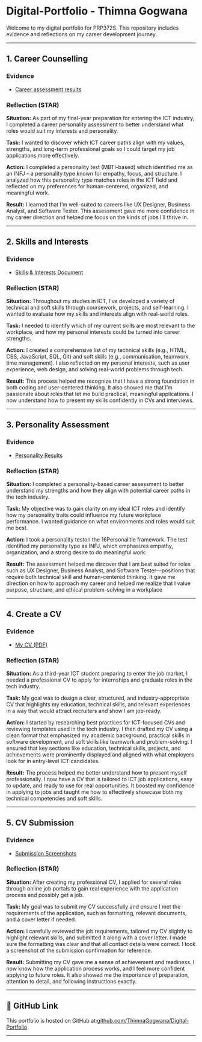 # Digital-Portfolio - Thimna Gogwana 
Welcome to my digital portfolio for PRP372S. This repository includes evidence and reflections on my career development journey.

---
## 1. Career Counselling

### Evidence
- [Career assessment results](Career_Test.pdf)

### Reflection (STAR)
**Situation:** As part of my final-year preparation for entering the ICT industry, I completed a career personality assessment to better understand what roles would suit my interests and personality.

**Task:** I wanted to discover which ICT career paths align with my values, strengths, and long-term professional goals so I could target my job applications more effectively.  

**Action:** I completed a personality test (MBTI-based) which identified me as an INFJ – a personality type known for empathy, focus, and structure. I analyzed how this personality type matches roles in the ICT field and reflected on my preferences for human-centered, organized, and meaningful work.

**Result:** I learned that I’m well-suited to careers like UX Designer, Business Analyst, and Software Tester. This assessment gave me more confidence in my career direction and helped me focus on the kinds of jobs I’ll thrive in. 

---

## 2. Skills and Interests

### Evidence
- [Skills & Interests Document](Thimna_Gogwana_Skills_and_Interests.pdf)

### Reflection (STAR)
**Situation:** Throughout my studies in ICT, I’ve developed a variety of technical and soft skills through coursework, projects, and self-learning. I wanted to evaluate how my skills and interests align with real-world roles.

**Task:** I needed to identify which of my current skills are most relevant to the workplace, and how my personal interests could be turned into career strengths.  

**Action:** I created a comprehensive list of my technical skills (e.g., HTML, CSS, JavaScript, SQL, Git) and soft skills (e.g., communication, teamwork, time management). I also reflected on my personal interests, such as user experience, web design, and solving real-world problems through tech.

**Result:** This process helped me recognize that I have a strong foundation in both coding and user-centered thinking. It also showed me that I’m passionate about roles that let me build practical, meaningful applications. I now understand how to present my skills confidently in CVs and interviews.

---

## 3. Personality Assessment

### Evidence
- [Personality Results](Thimna_Gogwana_Personality_Assessment.pdf)

### Reflection (STAR)
**Situation:** I completed a personality-based career assessment to better understand my strengths and how they align with potential career paths in the tech industry.   

**Task:** My objective was to gain clarity on my ideal ICT roles and identify how my personality traits could influence my future workplace performance. I wanted guidance on what environments and roles would suit me best.  

**Action:** I took a personality teston the 16Personalitie framework. The test identified my personality type as INFJ, which emphasizes empathy, organization, and a strong desire to do meaningful work.

**Result:**  The assessment helped me discover that I am best suited for roles such as UX Designer, Business Analyst, and Software Tester—positions that require both technical skill and human-centered thinking. It gave me direction on how to approach my career and helped me realize that I value purpose, structure, and ethical problem-solving in a workplace

---

## 4. Create a CV

### Evidence
- [My CV (PDF)](Thimna_Gogwana_CV.pdf)
### Reflection (STAR)
**Situation:** As a third-year ICT student preparing to enter the job market, I needed a professional CV to apply for internships and graduate roles in the tech industry.  

**Task:** My goal was to design a clear, structured, and industry-appropriate CV that highlights my education, technical skills, and relevant experiences in a way that would attract recruiters and show I am job-ready.  

**Action:** I started by researching best practices for ICT-focused CVs and reviewing templates used in the tech industry. I then drafted my CV using a clean format that emphasized my academic background, practical skills in software development, and soft skills like teamwork and problem-solving. I ensured that key sections like education, technical skills, projects, and achievements were prominently displayed and aligned with what employers look for in entry-level ICT candidates.

**Result:** The process helped me better understand how to present myself professionally. I now have a CV that is tailored to ICT job applications, easy to update, and ready to use for real opportunities. It boosted my confidence in applying to jobs and taught me how to effectively showcase both my technical competencies and soft skills.

---

## 5. CV Submission

### Evidence
- [Submission Screenshots](CV_Submissions.pdf)

### Reflection (STAR)
**Situation:** After creating my professional CV, I applied for several roles through online job portals to gain real experience with the application process and possibly get a job.  

**Task:** My goal was to submit my CV successfully and ensure I met the requirements of the application, such as formatting, relevant documents, and a cover letter if needed.  

**Action:** I carefully reviewed the job requirements, tailored my CV slightly to highlight relevant skills, and submitted it along with a cover letter. I made sure the formatting was clear and that all contact details were correct. I took a screenshot of the submission confirmation for reference.

**Result:** Submitting my CV gave me a sense of achievement and readiness. I now know how the application process works, and I feel more confident applying to future roles. It also showed me the importance of preparation, attention to detail, and following instructions exactly. 

---

## 🔗 GitHub Link

This portfolio is hosted on GitHub at:[github.com/ThimnaGogwana/Digital-Portfolio](https://github.com/ThimnaGogwana/Digital-Portfolio)

---

